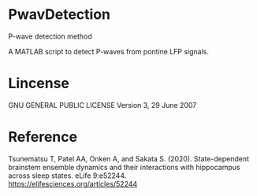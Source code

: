 # PwavDetection
P-wave detection method

A MATLAB script to detect P-waves from pontine LFP signals.

# Lincense
GNU GENERAL PUBLIC LICENSE
Version 3, 29 June 2007

# Reference
Tsunematsu T, Patel AA, Onken A, and Sakata S. (2020). State-dependent brainstem ensemble dynamics and their interactions with hippocampus across sleep states. eLife 9:e52244. https://elifesciences.org/articles/52244
